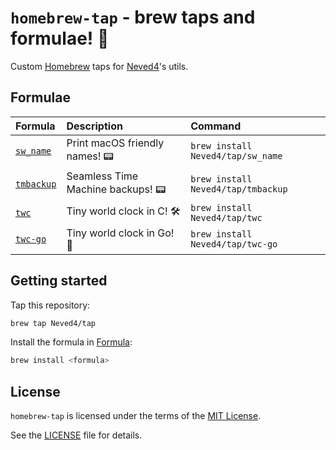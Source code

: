 # `homebrew-tap` - brew taps and formulae! 💎

Custom [Homebrew] taps for [Neved4]'s utils.

## Formulae

| Formula      | Description                      | Command                            |
| :----------- | :------------------------------- | :--------------------------------- |
| [`sw_name`]  | Print macOS friendly names! 📟    | `brew install Neved4/tap/sw_name`  |
| [`tmbackup`] | Seamless Time Machine backups! 📟 | `brew install Neved4/tap/tmbackup` |
| [`twc`]      | Tiny world clock in C! 🛠️         | `brew install Neved4/tap/twc`      |
| [`twc-go`]   | Tiny world clock in Go! 🦦        | `brew install Neved4/tap/twc-go`   |

## Getting started

Tap this repository:
```sh
brew tap Neved4/tap
```

Install the formula in [Formula](Formula):
```sh
brew install <formula>
```

## License

`homebrew-tap` is licensed under the terms of the [MIT License].

See the [LICENSE](LICENSE) file for details.

[MIT License]: https://opensource.org/license/mit/
[Homebrew]: https://brew.sh/
[Neved4]: https://github.com/Neved4
[`sw_name`]: https://github.com/Neved4/sw_name
[`tmbackup`]: https://github.com/Neved4/tmbackup
[`twc`]: https://github.com/Neved4/twc
[`twc-go`]: https://github.com/Neved4/twc-go
